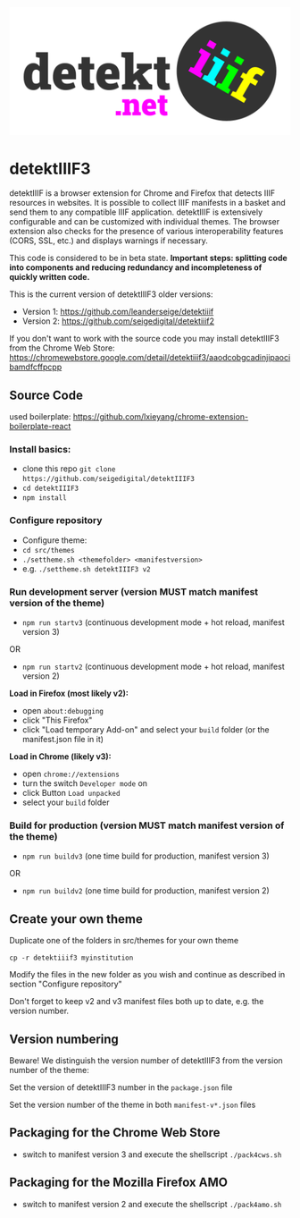 ![](src/themes/detektiiif3/images/logo_stickerstyle.png)

# detektIIIF3

detektIIIF is a browser extension for Chrome and Firefox that detects IIIF resources in websites. It is possible to collect IIIF manifests in a basket and send them to any compatible IIIF application. detektIIIF is extensively configurable and can be customized with individual themes. The browser extension also checks for the presence of various interoperability features (CORS, SSL, etc.) and displays warnings if necessary.

This code is considered to be in beta state. __Important steps: splitting code into components and reducing redundancy and incompleteness of quickly written code.__

This is the current version of detektIIIF3
older versions: 
* Version 1: https://github.com/leanderseige/detektiiif
* Version 2: https://github.com/seigedigital/detektiiif2

If you don't want to work with the source code you may install detektIIIF3 from the Chrome Web Store: https://chromewebstore.google.com/detail/detektiiif3/aaodcobgcadinjipaocibamdfcffpcpp 

## Source Code

used boilerplate: https://github.com/lxieyang/chrome-extension-boilerplate-react

### Install basics:
* clone this repo ```git clone https://github.com/seigedigital/detektIIIF3```
* ```cd detektIIIF3```
* ```npm install```

### Configure repository

* Configure theme:
* ```cd src/themes```
* ```./settheme.sh <themefolder> <manifestversion>```
* e.g. ```./settheme.sh detektIIIF3 v2```

### Run development server (version MUST match manifest version of the theme)

* ```npm run startv3``` (continuous development mode + hot reload, manifest version 3)

OR

* ```npm run startv2``` (continuous development mode + hot reload, manifest version 2)

__Load in Firefox (most likely v2):__
* open `about:debugging`
* click "This Firefox"
* click "Load temporary Add-on" and select your `build` folder (or the manifest.json file in it)

__Load in Chrome (likely v3):__
* open `chrome://extensions`
* turn the switch `Developer mode` on
* click Button `Load unpacked`
* select your `build` folder


### Build for production (version MUST match manifest version of the theme)

* ```npm run buildv3``` (one time build for production, manifest version 3)

OR

* ```npm run buildv2``` (one time build for production, manifest version 2)


## Create your own theme

Duplicate one of the folders in src/themes for your own theme
```
cp -r detektiiif3 myinstitution
```
Modify the files in the new folder as you wish and continue as described in section "Configure repository"

Don't forget to keep v2 and v3 manifest files both up to date, e.g. the version number.

## Version numbering

Beware! We distinguish the version number of detektIIIF3 from the version number of the theme:

Set the version of detektIIIF3 number in the ```package.json``` file

Set the version number of the theme in both ```manifest-v*.json``` files

## Packaging for the Chrome Web Store

* switch to manifest version 3 and execute the shellscript ```./pack4cws.sh```

## Packaging for the Mozilla Firefox AMO

* switch to manifest version 2 and execute the shellscript ```./pack4amo.sh```
